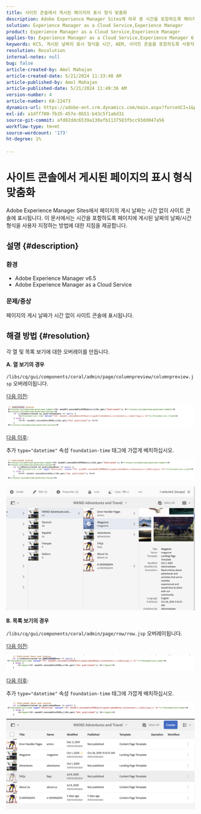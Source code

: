 ```yaml
---
title: 사이트 콘솔에서 게시된 페이지의 표시 형식 맞춤화
description: Adobe Experience Manager Sites에 하루 중 시간을 포함하도록 페이지가 게시된 날짜의 날짜/시간 형식을 사용자 지정하는 방법을 알아봅니다.
solution: Experience Manager as a Cloud Service,Experience Manager
product: Experience Manager as a Cloud Service,Experience Manager
applies-to: Experience Manager as a Cloud Service,Experience Manager 6.5
keywords: KCS, 게시된 날짜의 표시 형식을 시간, AEM, 사이트 콘솔을 포함하도록 사용자 지정
resolution: Resolution
internal-notes: null
bug: false
article-created-by: Amol Mahajan
article-created-date: 5/21/2024 11:33:40 AM
article-published-by: Amol Mahajan
article-published-date: 5/21/2024 11:49:36 AM
version-number: 4
article-number: KA-22473
dynamics-url: https://adobe-ent.crm.dynamics.com/main.aspx?forceUCI=1&pagetype=entityrecord&etn=knowledgearticle&id=2d1d48f2-6517-ef11-9f8a-6045bd006c82
exl-id: a1dff700-fb35-457e-8b51-b43c5f1a6d31
source-git-commit: afd82ddc6539a130afb1137583fbcc93dd047a56
workflow-type: tm+mt
source-wordcount: '173'
ht-degree: 1%

---
```


# 사이트 콘솔에서 게시된 페이지의 표시 형식 맞춤화


Adobe Experience Manager Sites에서 페이지의 게시 날짜는 시간 없이 사이트 콘솔에 표시됩니다. 이 문서에서는 시간을 포함하도록 페이지에 게시된 날짜의 날짜/시간 형식을 사용자 지정하는 방법에 대한 지침을 제공합니다.

## 설명 {#description}


### 환경

- Adobe Experience Manager v6.5
- Adobe Experience Manager as a Cloud Service


### 문제/증상

페이지의 게시 날짜가 시간 없이 사이트 콘솔에 표시됩니다.


## 해결 방법 {#resolution}


각 열 및 목록 보기에 대한 오버레이를 만듭니다.

<b>A. 열 보기의 경우</b>

`/libs/cq/gui/components/coral/admin/page/columnpreview/columnpreview.jsp` 오버레이됩니다.

<u>다음 이전</u>:

![](assets/76d8eda9-2625-ee11-9cbe-6045bd006a22.png)

<u>다음 이후</u>:

추가 `type="datetime"` 속성 `foundation-time` 태그에 가깝게 배치하십시오.

![](assets/bc3fccb7-2625-ee11-9cbe-6045bd006a22.png)

![](assets/4b4c42f9-2625-ee11-9cbe-6045bd006a22.png)

<b>B. 목록 보기의 경우</b>

`/libs/cq/gui/components/coral/admin/page/row/row.jsp` 오버레이됩니다.

<u>다음 이전</u>:

![](assets/b4d354c8-2625-ee11-9cbe-6045bd006a22.png)

<u>다음 이후</u>:

추가 `type="datetime"` 속성 `foundation-time` 태그에 가깝게 배치하십시오.

![](assets/82f75cd6-2625-ee11-9cbe-6045bd006a22.png)
![](assets/807c0517-2725-ee11-9cbe-6045bd006a22.png)
